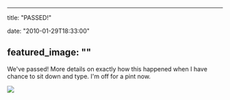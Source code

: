 
---
title: "PASSED!"

date: "2010-01-29T18:33:00"

featured_image: ""
---


We've passed!  More details on exactly how this happened when I have chance to sit down and type.  I'm off for a pint now.

<a href="http://danandtheduke.co.uk/uploaded_images/250px-MOT-744540.PNG"><img src="http://danandtheduke.co.uk/uploaded_images/250px-MOT-744538.PNG"/></a>